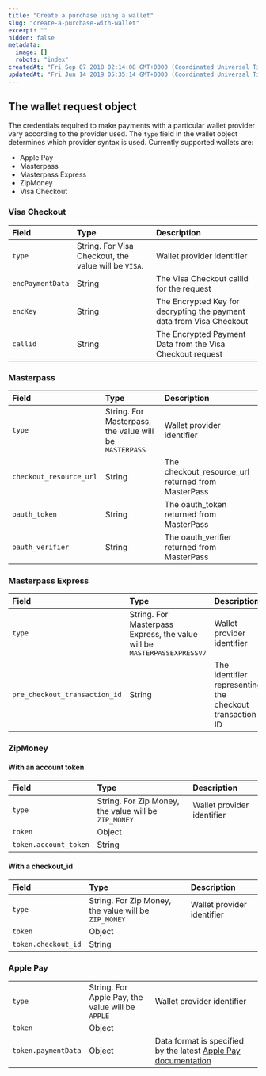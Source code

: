 ```yaml
---
title: "Create a purchase using a wallet"
slug: "create-a-purchase-with-wallet"
excerpt: ""
hidden: false
metadata: 
  image: []
  robots: "index"
createdAt: "Fri Sep 07 2018 02:14:08 GMT+0000 (Coordinated Universal Time)"
updatedAt: "Fri Jun 14 2019 05:35:14 GMT+0000 (Coordinated Universal Time)"
---
```

## The wallet request object

The credentials required to make payments with a particular wallet provider vary according to the provider used. The `type` field in the wallet object determines which provider syntax is used. Currently supported wallets are:

- Apple Pay
- Masterpass
- Masterpass Express
- ZipMoney
- Visa Checkout

### Visa Checkout

| Field            | Type                                                 | Description                                                          |
| :--------------- | :--------------------------------------------------- | :------------------------------------------------------------------- |
| `type`           | String. For Visa Checkout, the value will be `VISA`. | Wallet provider identifier                                           |
| `encPaymentData` | String                                               | The Visa Checkout callid for the request                             |
| `encKey`         | String                                               | The Encrypted Key for decrypting the payment data from Visa Checkout |
| `callid`         | String                                               | The Encrypted Payment Data from the Visa Checkout request            |

### Masterpass

| Field                   | Type                                                   | Description                                        |
| :---------------------- | :----------------------------------------------------- | :------------------------------------------------- |
| `type`                  | String. For Masterpass, the value will be `MASTERPASS` | Wallet provider identifier                         |
| `checkout_resource_url` | String                                                 | The checkout_resource_url returned from MasterPass |
| `oauth_token`           | String                                                 | The oauth_token returned from MasterPass           |
| `oauth_verifier`        | String                                                 | The oauth_verifier returned from MasterPass        |

### Masterpass Express

| Field                         | Type                                                                    | Description                                             |
| :---------------------------- | :---------------------------------------------------------------------- | :------------------------------------------------------ |
| `type`                        | String. For Masterpass Express, the value will be `MASTERPASSEXPRESSV7` | Wallet provider identifier                              |
| `pre_checkout_transaction_id` | String                                                                  | The identifier representing the checkout transaction ID |

### ZipMoney

#### With an account token

| Field                 | Type                                                 | Description                |
| :-------------------- | :--------------------------------------------------- | :------------------------- |
| `type`                | String. For Zip Money, the value will be `ZIP_MONEY` | Wallet provider identifier |
| `token`               | Object                                               |                            |
| `token.account_token` | String                                               |                            |

#### With a checkout_id

| Field               | Type                                                 | Description                |
| :------------------ | :--------------------------------------------------- | :------------------------- |
| `type`              | String. For Zip Money, the value will be `ZIP_MONEY` | Wallet provider identifier |
| `token`             | Object                                               |                            |
| `token.checkout_id` | String                                               |                            |

### Apple Pay

|                     |                                                  |                                                                                                                                                                                                                     |
| :------------------ | :----------------------------------------------- | :------------------------------------------------------------------------------------------------------------------------------------------------------------------------------------------------------------------ |
| `type`              | String. For Apple Pay, the value will be `APPLE` | Wallet provider identifier                                                                                                                                                                                          |
| `token`             | Object                                           |                                                                                                                                                                                                                     |
| `token.paymentData` | Object                                           | Data format is specified by the latest [Apple Pay documentation](https://developer.apple.com/library/archive/documentation/PassKit/Reference/PaymentTokenJSON/PaymentTokenJSON.html#//apple_ref/doc/uid/TP40014929) |

